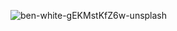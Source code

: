 ![ben-white-gEKMstKfZ6w-unsplash](https://user-images.githubusercontent.com/98190168/219797182-8b8c9592-9b8f-416b-a566-7f26b2b025ad.jpg)
